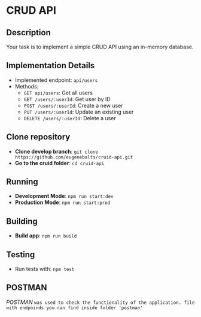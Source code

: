# CRUD API

## Description

Your task is to implement a simple CRUD API using an in-memory database.

## Implementation Details

- Implemented endpoint: `api/users`
- Methods:
  - `GET api/users`: Get all users
  - `GET /users/:userId`: Get user by ID
  - `POST /users/:userId`: Create a new user
  - `PUT /users/:userId`: Update an existing user
  - `DELETE /users/:userId`: Delete a user

## Clone repository

- **Clone develop branch**: `git clone https://github.com/eugenebalts/cruid-api.git`
- **Go to the cruid folder**: `cd cruid-api`

## Running

- **Development Mode**: `npm run start:dev`
- **Production Mode**: `npm run start:prod`

## Building

- **Build app**: `npm run build`

## Testing

- Run tests with: `npm test`

## POSTMAN

*POSTMAN* `was used to check the functionality of the application. file with endpoinds you can find inside folder 'postman'`
